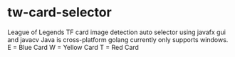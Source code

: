 # tw-card-selector
League of Legends TF card image detection auto selector using javafx gui and javacv
Java is cross-platform
golang currently only supports windows.
E = Blue Card
W = Yellow Card
T = Red Card
